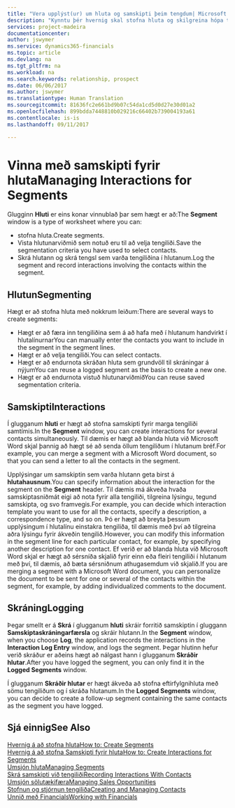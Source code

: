 ```yaml
---
title: "Vera upplýst(ur) um hluta og samskipti þeim tengdum| Microsoft Docs"
description: "Kynntu þér hvernig skal stofna hluta og skilgreina hópa tengiliða og tiltaka samskipti fyrir hluta."
services: project-madeira
documentationcenter: 
author: jswymer
ms.service: dynamics365-financials
ms.topic: article
ms.devlang: na
ms.tgt_pltfrm: na
ms.workload: na
ms.search.keywords: relationship, prospect
ms.date: 06/06/2017
ms.author: jswymer
ms.translationtype: Human Translation
ms.sourcegitcommit: 81636fc2e661bd9b07c54da1cd5d0d27e30d01a2
ms.openlocfilehash: 899bdda7448810b029216c66402b739004193a61
ms.contentlocale: is-is
ms.lasthandoff: 09/11/2017

---
```

# <a name="managing-interactions-for-segments"></a><span data-ttu-id="ecffd-103">Vinna með samskipti fyrir hluta</span><span class="sxs-lookup"><span data-stu-id="ecffd-103">Managing Interactions for Segments</span></span>
<span data-ttu-id="ecffd-104">Glugginn **Hluti** er eins konar vinnublað þar sem hægt er að:</span><span class="sxs-lookup"><span data-stu-id="ecffd-104">The **Segment** window is a type of worksheet where you can:</span></span>

* <span data-ttu-id="ecffd-105">stofna hluta.</span><span class="sxs-lookup"><span data-stu-id="ecffd-105">Create segments.</span></span>
* <span data-ttu-id="ecffd-106">Vista hlutunarviðmið sem notuð eru til að velja tengiliði.</span><span class="sxs-lookup"><span data-stu-id="ecffd-106">Save the segmentation criteria you have used to select contacts.</span></span>
* <span data-ttu-id="ecffd-107">Skrá hlutann og skrá tengsl sem varða tengiliðina í hlutanum.</span><span class="sxs-lookup"><span data-stu-id="ecffd-107">Log the segment and record interactions involving the contacts within the segment.</span></span>

## <a name="segmenting"></a><span data-ttu-id="ecffd-108">Hlutun</span><span class="sxs-lookup"><span data-stu-id="ecffd-108">Segmenting</span></span>
<span data-ttu-id="ecffd-109">Hægt er að stofna hluta með nokkrum leiðum:</span><span class="sxs-lookup"><span data-stu-id="ecffd-109">There are several ways to create segments:</span></span>

* <span data-ttu-id="ecffd-110">Hægt er að færa inn tengiliðina sem á að hafa með í hlutanum handvirkt í hlutalínurnar</span><span class="sxs-lookup"><span data-stu-id="ecffd-110">You can manually enter the contacts you want to include in the segment in the segment lines.</span></span>
* <span data-ttu-id="ecffd-111">Hægt er að velja tengiliði.</span><span class="sxs-lookup"><span data-stu-id="ecffd-111">You can select contacts.</span></span>
* <span data-ttu-id="ecffd-112">Hægt er að endurnota skráðan hluta sem grundvöll til skráningar á nýjum</span><span class="sxs-lookup"><span data-stu-id="ecffd-112">You can reuse a logged segment as the basis to create a new one.</span></span>
* <span data-ttu-id="ecffd-113">Hægt er að endurnota vistuð hlutunarviðmið</span><span class="sxs-lookup"><span data-stu-id="ecffd-113">You can reuse saved segmentation criteria.</span></span>

## <a name="interactions"></a><span data-ttu-id="ecffd-114">Samskipti</span><span class="sxs-lookup"><span data-stu-id="ecffd-114">Interactions</span></span>
<span data-ttu-id="ecffd-115">Í glugganum **hluti** er hægt að stofna samskipti fyrir marga tengiliði samtímis.</span><span class="sxs-lookup"><span data-stu-id="ecffd-115">In the **Segment** window, you can create interactions for several contacts simultaneously.</span></span> <span data-ttu-id="ecffd-116">Til dæmis er hægt að blanda hluta við Microsoft Word skjal þannig að hægt sé að senda öllum tengiliðum í hlutanum bréf.</span><span class="sxs-lookup"><span data-stu-id="ecffd-116">For example, you can merge a segment with a Microsoft Word document, so that you can send a letter to all the contacts in the segment.</span></span>

<span data-ttu-id="ecffd-117">Upplýsingar um samskiptin sem varða hlutann geta birst á **hlutahausnum**.</span><span class="sxs-lookup"><span data-stu-id="ecffd-117">You can specify information about the interaction for the segment on the **Segment** header.</span></span> <span data-ttu-id="ecffd-118">Til dæmis má ákveða hvaða samskiptasniðmát eigi að nota fyrir alla tengiliði, tilgreina lýsingu, tegund samskipta, og svo framvegis.</span><span class="sxs-lookup"><span data-stu-id="ecffd-118">For example, you can decide which interaction template you want to use for all the contacts, specify a description, a correspondence type, and so on.</span></span> <span data-ttu-id="ecffd-119">Þó er hægt að breyta þessum upplýsingum í hlutalínu einstakra tengiliða, til dæmis með því að tilgreina aðra lýsingu fyrir ákveðin tengilið.</span><span class="sxs-lookup"><span data-stu-id="ecffd-119">However, you can modify this information in the segment line for each particular contact, for example, by specifying another description for one contact.</span></span> <span data-ttu-id="ecffd-120">Ef verið er að blanda hluta við Microsoft Word skjal er hægt að sérsníða skjalið fyrir einn eða fleiri tengiliði í hlutanum með því, til dæmis, að bæta sérsniðnum athugasemdum við skjalið.</span><span class="sxs-lookup"><span data-stu-id="ecffd-120">If you are merging a segment with a Microsoft Word document, you can personalize the document to be sent for one or several of the contacts within the segment, for example, by adding individualized comments to the document.</span></span>

## <a name="logging"></a><span data-ttu-id="ecffd-121">Skráning</span><span class="sxs-lookup"><span data-stu-id="ecffd-121">Logging</span></span>
<span data-ttu-id="ecffd-122">Þegar smellt er á **Skrá** í glugganum **hluti** skráir forritið samskiptin í gluggann **Samskiptaskráningarfærsla** og skráir hlutann.</span><span class="sxs-lookup"><span data-stu-id="ecffd-122">In the **Segment** window, when you choose **Log**, the application records the interactions in the **Interaction Log Entry** window, and logs the segment.</span></span> <span data-ttu-id="ecffd-123">Þegar hlutinn hefur verið skráður er aðeins hægt að nálgast hann í glugganum **Skráðir hlutar**.</span><span class="sxs-lookup"><span data-stu-id="ecffd-123">After you have logged the segment, you can only find it in the **Logged Segments** window.</span></span>

<span data-ttu-id="ecffd-124">Í glugganum **Skráðir hlutar** er hægt ákveða að stofna eftirfylgnihluta með sömu tengiliðum og í skráða hlutanum.</span><span class="sxs-lookup"><span data-stu-id="ecffd-124">In the **Logged Segments** window, you can decide to create a follow-up segment containing the same contacts as the segment you have logged.</span></span>

## <a name="see-also"></a><span data-ttu-id="ecffd-125">Sjá einnig</span><span class="sxs-lookup"><span data-stu-id="ecffd-125">See Also</span></span>
[<span data-ttu-id="ecffd-126">Hvernig á að stofna hluta</span><span class="sxs-lookup"><span data-stu-id="ecffd-126">How to: Create Segments</span></span>](marketing-how-create-segment.md)  
[<span data-ttu-id="ecffd-127">Hvernig á að stofna Samskipti fyrir hluta</span><span class="sxs-lookup"><span data-stu-id="ecffd-127">How to: Create Interactions for Segments</span></span>](marketing-how-create-interactions.md)  
[<span data-ttu-id="ecffd-128">Umsjón hluta</span><span class="sxs-lookup"><span data-stu-id="ecffd-128">Managing Segments</span></span>](marketing-segments.md)  
[<span data-ttu-id="ecffd-129">Skrá samskipti við tengiliði</span><span class="sxs-lookup"><span data-stu-id="ecffd-129">Recording Interactions With Contacts</span></span>](marketing-interactions.md)  
[<span data-ttu-id="ecffd-130">Umsjón sölutækifæra</span><span class="sxs-lookup"><span data-stu-id="ecffd-130">Managing Sales Opportunities</span></span>](marketing-manage-sales-opportunities.md)  
[<span data-ttu-id="ecffd-131">Stofnun og stjórnun tengiliða</span><span class="sxs-lookup"><span data-stu-id="ecffd-131">Creating and Managing Contacts</span></span>](marketing-contacts.md)  
[<span data-ttu-id="ecffd-132">Unnið með Financials</span><span class="sxs-lookup"><span data-stu-id="ecffd-132">Working with Financials</span></span>](ui-work-product.md)

